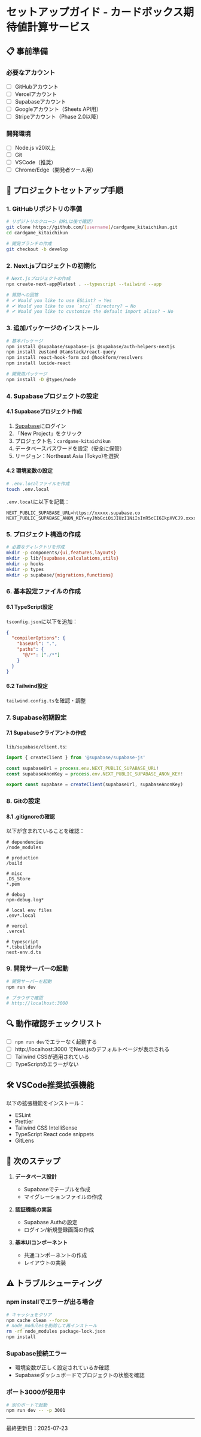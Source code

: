 # セットアップガイド - カードボックス期待値計算サービス

## 📋 事前準備

### 必要なアカウント
- [ ] GitHubアカウント
- [ ] Vercelアカウント
- [ ] Supabaseアカウント
- [ ] Googleアカウント（Sheets API用）
- [ ] Stripeアカウント（Phase 2.0以降）

### 開発環境
- [ ] Node.js v20以上
- [ ] Git
- [ ] VSCode（推奨）
- [ ] Chrome/Edge（開発者ツール用）

## 🚀 プロジェクトセットアップ手順

### 1. GitHubリポジトリの準備

```bash
# リポジトリのクローン（URLは後で確認）
git clone https://github.com/[username]/cardgame_kitaichikun.git
cd cardgame_kitaichikun

# 開発ブランチの作成
git checkout -b develop
```

### 2. Next.jsプロジェクトの初期化

```bash
# Next.jsプロジェクトの作成
npx create-next-app@latest . --typescript --tailwind --app

# 質問への回答
# ✔ Would you like to use ESLint? → Yes
# ✔ Would you like to use `src/` directory? → No
# ✔ Would you like to customize the default import alias? → No
```

### 3. 追加パッケージのインストール

```bash
# 基本パッケージ
npm install @supabase/supabase-js @supabase/auth-helpers-nextjs
npm install zustand @tanstack/react-query
npm install react-hook-form zod @hookform/resolvers
npm install lucide-react

# 開発用パッケージ
npm install -D @types/node
```

### 4. Supabaseプロジェクトの設定

#### 4.1 Supabaseプロジェクト作成
1. [Supabase](https://supabase.com)にログイン
2. 「New Project」をクリック
3. プロジェクト名：`cardgame-kitaichikun`
4. データベースパスワードを設定（安全に保管）
5. リージョン：Northeast Asia (Tokyo)を選択

#### 4.2 環境変数の設定
```bash
# .env.localファイルを作成
touch .env.local
```

`.env.local`に以下を記載：
```
NEXT_PUBLIC_SUPABASE_URL=https://xxxxx.supabase.co
NEXT_PUBLIC_SUPABASE_ANON_KEY=eyJhbGciOiJIUzI1NiIsInR5cCI6IkpXVCJ9.xxxxx
```

### 5. プロジェクト構造の作成

```bash
# 必要なディレクトリを作成
mkdir -p components/{ui,features,layouts}
mkdir -p lib/{supabase,calculations,utils}
mkdir -p hooks
mkdir -p types
mkdir -p supabase/{migrations,functions}
```

### 6. 基本設定ファイルの作成

#### 6.1 TypeScript設定
`tsconfig.json`に以下を追加：
```json
{
  "compilerOptions": {
    "baseUrl": ".",
    "paths": {
      "@/*": ["./*"]
    }
  }
}
```

#### 6.2 Tailwind設定
`tailwind.config.ts`を確認・調整

### 7. Supabase初期設定

#### 7.1 Supabaseクライアントの作成
`lib/supabase/client.ts`:
```typescript
import { createClient } from '@supabase/supabase-js'

const supabaseUrl = process.env.NEXT_PUBLIC_SUPABASE_URL!
const supabaseAnonKey = process.env.NEXT_PUBLIC_SUPABASE_ANON_KEY!

export const supabase = createClient(supabaseUrl, supabaseAnonKey)
```

### 8. Gitの設定

#### 8.1 .gitignoreの確認
以下が含まれていることを確認：
```
# dependencies
/node_modules

# production
/build

# misc
.DS_Store
*.pem

# debug
npm-debug.log*

# local env files
.env*.local

# vercel
.vercel

# typescript
*.tsbuildinfo
next-env.d.ts
```

### 9. 開発サーバーの起動

```bash
# 開発サーバーを起動
npm run dev

# ブラウザで確認
# http://localhost:3000
```

## 🔍 動作確認チェックリスト

- [ ] `npm run dev`でエラーなく起動する
- [ ] http://localhost:3000 でNext.jsのデフォルトページが表示される
- [ ] Tailwind CSSが適用されている
- [ ] TypeScriptのエラーがない

## 🛠️ VSCode推奨拡張機能

以下の拡張機能をインストール：
- ESLint
- Prettier
- Tailwind CSS IntelliSense
- TypeScript React code snippets
- GitLens

## 📝 次のステップ

1. **データベース設計**
   - Supabaseでテーブルを作成
   - マイグレーションファイルの作成

2. **認証機能の実装**
   - Supabase Authの設定
   - ログイン/新規登録画面の作成

3. **基本UIコンポーネント**
   - 共通コンポーネントの作成
   - レイアウトの実装

## ⚠️ トラブルシューティング

### npm installでエラーが出る場合
```bash
# キャッシュをクリア
npm cache clean --force
# node_modulesを削除して再インストール
rm -rf node_modules package-lock.json
npm install
```

### Supabase接続エラー
- 環境変数が正しく設定されているか確認
- Supabaseダッシュボードでプロジェクトの状態を確認

### ポート3000が使用中
```bash
# 別のポートで起動
npm run dev -- -p 3001
```

---

最終更新日：2025-07-23
